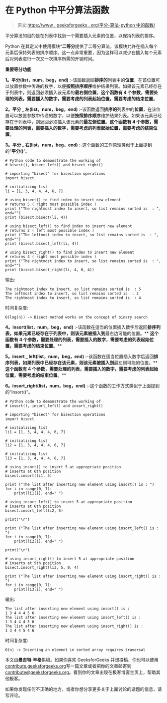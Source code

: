 # 在 Python 中平分算法函数

> 原文:[https://www . geeksforgeeks . org/平分-算法-python 中的函数/](https://www.geeksforgeeks.org/bisect-algorithm-functions-in-python/)

平分算法的目的是在列表中找到一个需要插入元素的位置，以保持列表的排序。

Python 在其定义中使用模块“**二等分**提供了二等分算法，该模块允许在插入每个元素后保持列表的排序顺序。这一点非常重要，因为这样可以减少在插入每个元素后对列表进行一次又一次排序所需的开销时间。

**重要等分功能**

**1。平分(list，num，beg，end)** :-该函数返回**排序的**列表中的**位置**，在该位置可以放置参数中传递的数字，以便**按照排序顺序**维护结果列表。如果该元素已经存在于列表中，则返回必须插入该元素的**最右侧位置**。**这个函数有 4 个参数，需要处理的列表，需要插入的数字，需要考虑的列表起始位置，需要考虑的结束位置**。

**2。平分 _ 左(list，num，beg，end)** :-该函数返回**排序的**列表中的**位置**，在该位置可以放置参数中传递的数字，以便**按照排序顺序**维护结果列表。如果该元素已经存在于列表中，则返回必须插入该元素的**最左侧位置**。**这个函数有 4 个参数，需要处理的列表，需要插入的数字，需要考虑的列表起始位置，需要考虑的结束位置**。

**3。平分 _ 右(list，num，beg，end)** :-这个函数的工作原理类似于上面提到的“**平分()**”。

```
# Python code to demonstrate the working of
# bisect(), bisect_left() and bisect_right()

# importing "bisect" for bisection operations
import bisect

# initializing list
li = [1, 3, 4, 4, 4, 6, 7]

# using bisect() to find index to insert new element
# returns 5 ( right most possible index )
print ("The rightmost index to insert, so list remains sorted is  : ", end="")
print (bisect.bisect(li, 4))

# using bisect_left() to find index to insert new element
# returns 2 ( left most possible index )
print ("The leftmost index to insert, so list remains sorted is  : ", end="")
print (bisect.bisect_left(li, 4))

# using bisect_right() to find index to insert new element
# returns 4 ( right most possible index )
print ("The rightmost index to insert, so list remains sorted is  : ", end="")
print (bisect.bisect_right(li, 4, 0, 4))
```

输出:

```
The rightmost index to insert, so list remains sorted is  : 5
The leftmost index to insert, so list remains sorted is  : 2
The rightmost index to insert, so list remains sorted is  : 4

```

时间复杂度:

```
O(log(n)) -> Bisect method works on the concept of binary search
```

**4。insort(list，num，beg，end)** :-该函数在适当的位置插入数字后返回**排序列表，如果元素已经存在于列表中，则该元素被插入到**最右边可能的位置。** **这个函数有 4 个参数，需要处理的列表，需要插入的数字，需要考虑的列表起始位置，需要考虑的结束位置**。**

**5。insert _ left(list，num，beg，end)** :-该函数在适当位置插入数字后返回**排序列表，如果列表中已经存在该元素，则该元素被插入到**最左侧可能的位置。** **这个函数有 4 个参数，需要处理的列表，需要插入的数字，需要考虑的列表起始位置，需要考虑的结束位置**。**

**6。insort_right(list，num，beg，end)** :-这个函数的工作方式类似于上面提到的“insort()”。

```
# Python code to demonstrate the working of
# insort(), insort_left() and insort_right()

# importing "bisect" for bisection operations
import bisect

# initializing list
li1 = [1, 3, 4, 4, 4, 6, 7]

# initializing list
li2 = [1, 3, 4, 4, 4, 6, 7]

# initializing list
li3 = [1, 3, 4, 4, 4, 6, 7]

# using insort() to insert 5 at appropriate position
# inserts at 6th position
bisect.insort(li1, 5)

print ("The list after inserting new element using insort() is : ")
for i in range(0, 7):
    print(li1[i], end=" ")

# using insort_left() to insert 5 at appropriate position
# inserts at 6th position
bisect.insort_left(li2, 5)

print("\r")

print ("The list after inserting new element using insort_left() is : ")
for i in range(0, 7):
    print(li2[i], end=" ")

print("\r")

# using insort_right() to insert 5 at appropriate position
# inserts at 5th position
bisect.insort_right(li3, 5, 0, 4)

print ("The list after inserting new element using insort_right() is : ")
for i in range(0, 7):
    print(li3[i], end=" ")
```

输出:

```
The list after inserting new element using insort() is : 
1 3 4 4 4 5 6 
The list after inserting new element using insort_left() is : 
1 3 4 4 4 5 6 
The list after inserting new element using insort_right() is : 
1 3 4 4 5 4 6 

```

时间复杂度:

```
O(n) -> Inserting an element in sorted array requires traversal
```

本文由**曼吉特·辛格**供稿。如果你喜欢 GeeksforGeeks 并想投稿，你也可以使用[contribute.geeksforgeeks.org](http://www.contribute.geeksforgeeks.org)写一篇文章或者把你的文章邮寄到 contribute@geeksforgeeks.org。看到你的文章出现在极客博客主页上，帮助其他极客。

如果你发现任何不正确的地方，或者你想分享更多关于上面讨论的话题的信息，请写评论。